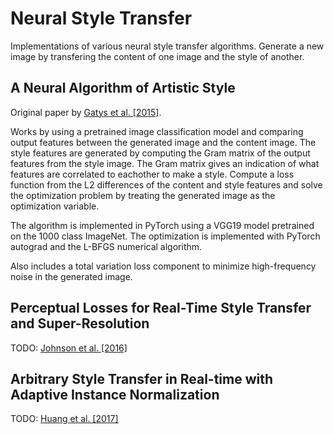 # Neural Style Transfer

Implementations of various neural style transfer algorithms. Generate a new image by transfering the content of one image and the style of another.

## A Neural Algorithm of Artistic Style

Original paper by [Gatys et al. \[2015\]](https://arxiv.org/abs/1508.06576).

Works by using a pretrained image classification model and comparing output features between the generated image and the content image.
The style features are generated by computing the Gram matrix of the output features from the style image.
The Gram matrix gives an indication of what features are correlated to eachother to make a style.
Compute a loss function from the L2 differences of the content and style features and solve the optimization problem by treating the generated image as the optimization variable.

The algorithm is implemented in PyTorch using a VGG19 model pretrained on the 1000 class ImageNet. The optimization is implemented with PyTorch autograd and the L-BFGS numerical algorithm.

Also includes a total variation loss component to minimize high-frequency noise in the generated image.

## Perceptual Losses for Real-Time Style Transfer and Super-Resolution

TODO: [Johnson et al. \[2016\]](https://arxiv.org/abs/1603.08155)

## Arbitrary Style Transfer in Real-time with Adaptive Instance Normalization

TODO: [Huang et al. \[2017\]](https://arxiv.org/abs/1703.06868)

